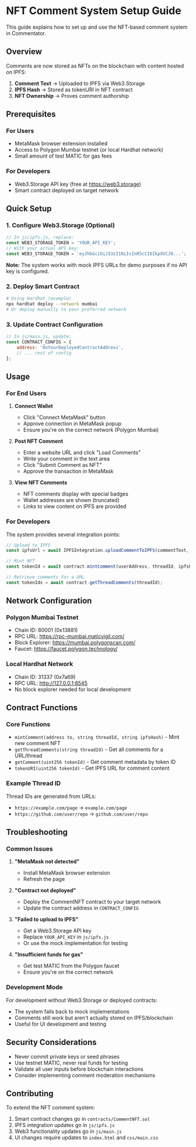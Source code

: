 # NFT Comment System Setup Guide

This guide explains how to set up and use the NFT-based comment system in Commentator.

## Overview

Comments are now stored as NFTs on the blockchain with content hosted on IPFS:
1. **Comment Text** → Uploaded to IPFS via Web3.Storage
2. **IPFS Hash** → Stored as tokenURI in NFT contract
3. **NFT Ownership** → Proves comment authorship

## Prerequisites

### For Users
- MetaMask browser extension installed
- Access to Polygon Mumbai testnet (or local Hardhat network)
- Small amount of test MATIC for gas fees

### For Developers
- Web3.Storage API key (free at https://web3.storage)
- Smart contract deployed on target network

## Quick Setup

### 1. Configure Web3.Storage (Optional)
```javascript
// In js/ipfs.js, replace:
const WEB3_STORAGE_TOKEN = 'YOUR_API_KEY';
// With your actual API key:
const WEB3_STORAGE_TOKEN = 'eyJhbGciOiJIUzI1NiIsInR5cCI6IkpXVCJ9...';
```

**Note:** The system works with mock IPFS URLs for demo purposes if no API key is configured.

### 2. Deploy Smart Contract
```bash
# Using Hardhat (example)
npx hardhat deploy --network mumbai
# Or deploy manually to your preferred network
```

### 3. Update Contract Configuration
```javascript
// In js/main.js, update:
const CONTRACT_CONFIG = {
    address: '0xYourDeployedContractAddress',
    // ... rest of config
};
```

## Usage

### For End Users

1. **Connect Wallet**
   - Click "Connect MetaMask" button
   - Approve connection in MetaMask popup
   - Ensure you're on the correct network (Polygon Mumbai)

2. **Post NFT Comment**
   - Enter a website URL and click "Load Comments"
   - Write your comment in the text area
   - Click "Submit Comment as NFT"
   - Approve the transaction in MetaMask

3. **View NFT Comments**
   - NFT comments display with special badges
   - Wallet addresses are shown (truncated)
   - Links to view content on IPFS are provided

### For Developers

The system provides several integration points:

```javascript
// Upload to IPFS
const ipfsUrl = await IPFSIntegration.uploadCommentToIPFS(commentText, metadata);

// Mint NFT
const tokenId = await contract.mintComment(userAddress, threadId, ipfsHash);

// Retrieve comments for a URL
const tokenIds = await contract.getThreadComments(threadId);
```

## Network Configuration

### Polygon Mumbai Testnet
- Chain ID: 80001 (0x13881)
- RPC URL: https://rpc-mumbai.maticvigil.com/
- Block Explorer: https://mumbai.polygonscan.com/
- Faucet: https://faucet.polygon.technology/

### Local Hardhat Network
- Chain ID: 31337 (0x7a69)
- RPC URL: http://127.0.0.1:8545
- No block explorer needed for local development

## Contract Functions

### Core Functions
- `mintComment(address to, string threadId, string ipfsHash)` - Mint new comment NFT
- `getThreadComments(string threadId)` - Get all comments for a URL/thread
- `getComment(uint256 tokenId)` - Get comment metadata by token ID
- `tokenURI(uint256 tokenId)` - Get IPFS URL for comment content

### Example Thread ID
Thread IDs are generated from URLs:
- `https://example.com/page` → `example.com/page`
- `https://github.com/user/repo` → `github.com/user/repo`

## Troubleshooting

### Common Issues

1. **"MetaMask not detected"**
   - Install MetaMask browser extension
   - Refresh the page

2. **"Contract not deployed"**
   - Deploy the CommentNFT contract to your target network
   - Update the contract address in `CONTRACT_CONFIG`

3. **"Failed to upload to IPFS"**
   - Get a Web3.Storage API key
   - Replace `YOUR_API_KEY` in `js/ipfs.js`
   - Or use the mock implementation for testing

4. **"Insufficient funds for gas"**
   - Get test MATIC from the Polygon faucet
   - Ensure you're on the correct network

### Development Mode

For development without Web3.Storage or deployed contracts:
- The system falls back to mock implementations
- Comments still work but aren't actually stored on IPFS/blockchain
- Useful for UI development and testing

## Security Considerations

- Never commit private keys or seed phrases
- Use testnet MATIC, never real funds for testing
- Validate all user inputs before blockchain interactions
- Consider implementing comment moderation mechanisms

## Contributing

To extend the NFT comment system:
1. Smart contract changes go in `contracts/CommentNFT.sol`
2. IPFS integration updates go in `js/ipfs.js`
3. Web3 functionality updates go in `js/main.js`
4. UI changes require updates to `index.html` and `css/main.css`